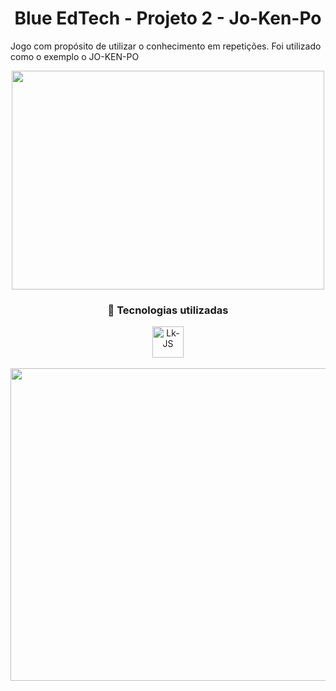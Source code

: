 <h1 align="center"> Blue EdTech - Projeto 2 - Jo-Ken-Po </h1>

Jogo com propósito de utilizar o conhecimento em repetições. Foi utilizado como o exemplo o JO-KEN-PO

<div align="center"><img alingn="center" height="350" width="500" src="https://raw.githubusercontent.com/LeandroKosta/Blue-EdTech-Projeto-1-Sherlock-Holmes/main/public/img/Imagem-Desmostracao.png" alt=""></div>

<h3 align="center"> 🚀 Tecnologias utilizadas </h3>

<div align="center"> <img alingn="center" alt="Lk-JS" height="50" width="50" src="https://cdn.jsdelivr.net/gh/devicons/devicon/icons/javascript/javascript-plain.svg" /></div>

</br>

<div align="center"><img alingn="center" height="500" width="800" src="https://raw.githubusercontent.com/LeandroKosta/Blue-EdTech-Projeto-1-Sherlock-Holmes/main/public/img/Certificado%20Projeto%20Sherlock.jpg" alt=""></div>
